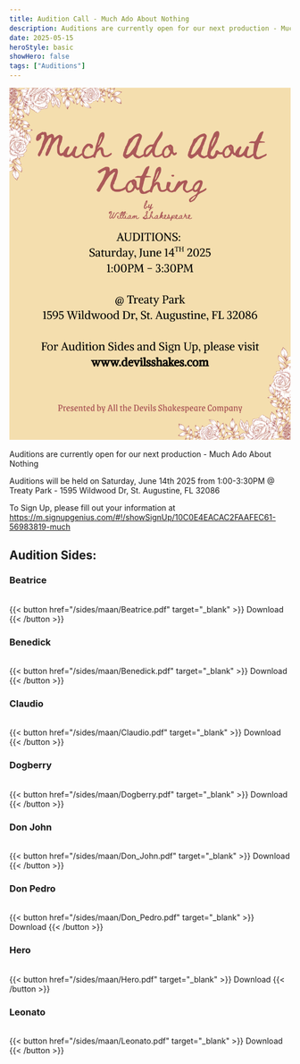 ```yaml
---
title: Audition Call - Much Ado About Nothing
description: Auditions are currently open for our next production - Much Ado About Nothing
date: 2025-05-15
heroStyle: basic
showHero: false
tags: ["Auditions"]
---
```


![Audition Graphic](feature.png)

Auditions are currently open for our next production - Much Ado About Nothing

Auditions will be held on Saturday, June 14th 2025 from 1:00-3:30PM @ Treaty Park - 1595 Wildwood Dr, St. Augustine, FL 32086

To Sign Up, please fill out your information at https://m.signupgenius.com/#!/showSignUp/10C0E4EACAC2FAAFEC61-56983819-much

## Audition Sides:

### Beatrice
<div class="pdf-wrapper">
    <object
        class="pdf-object"
        data="/sides/maan/Beatrice.pdf"
        type="application/pdf">
    </object>
</div>
<br>
{{< button href="/sides/maan/Beatrice.pdf" target="_blank" >}}
Download
{{< /button >}}

### Benedick
<div class="pdf-wrapper">
    <object
        class="pdf-object"
        data="/sides/maan/Benedick.pdf"
        type="application/pdf">
    </object>
</div>
<br>
{{< button href="/sides/maan/Benedick.pdf" target="_blank" >}}
Download
{{< /button >}}

### Claudio
<div class="pdf-wrapper">
    <object
        class="pdf-object"
        data="/sides/maan/Claudio.pdf"
        type="application/pdf">
    </object>
</div>
<br>
{{< button href="/sides/maan/Claudio.pdf" target="_blank" >}}
Download
{{< /button >}}

### Dogberry
<div class="pdf-wrapper">
    <object
        class="pdf-object"
        data="/sides/maan/Dogberry.pdf"
        type="application/pdf">
    </object>
</div>
<br>
{{< button href="/sides/maan/Dogberry.pdf" target="_blank" >}}
Download
{{< /button >}}

### Don John
<div class="pdf-wrapper">
    <object
        class="pdf-object"
        data="/sides/maan/Don_John.pdf"
        type="application/pdf">
    </object>
</div>
<br>
{{< button href="/sides/maan/Don_John.pdf" target="_blank" >}}
Download
{{< /button >}}

### Don Pedro
<div class="pdf-wrapper">
    <object
        class="pdf-object"
        data="/sides/maan/Don_Pedro.pdf"
        type="application/pdf">
    </object>
</div>
<br>
{{< button href="/sides/maan/Don_Pedro.pdf" target="_blank" >}}
Download
{{< /button >}}

### Hero
<div class="pdf-wrapper">
    <object
        class="pdf-object"
        data="/sides/maan/Hero.pdf"
        type="application/pdf">
    </object>
</div>
<br>
{{< button href="/sides/maan/Hero.pdf" target="_blank" >}}
Download
{{< /button >}}

### Leonato
<div class="pdf-wrapper">
    <object
        class="pdf-object"
        data="/sides/maan/Leonato.pdf"
        type="application/pdf">
    </object>
</div>
<br>
{{< button href="/sides/maan/Leonato.pdf" target="_blank" >}}
Download
{{< /button >}}
